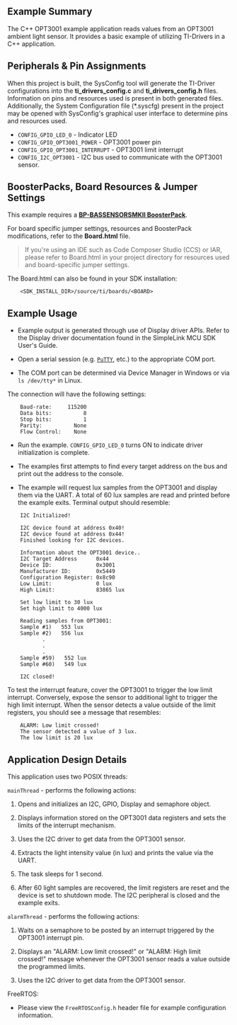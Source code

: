 ## Example Summary

The C++ OPT3001 example application reads values from an OPT3001 ambient light
sensor. It provides a basic example of utilizing TI-Drivers in a C++
application.

## Peripherals & Pin Assignments

When this project is built, the SysConfig tool will generate the TI-Driver
configurations into the __ti_drivers_config.c__ and __ti_drivers_config.h__
files. Information on pins and resources used is present in both generated
files. Additionally, the System Configuration file (\*.syscfg) present in the
project may be opened with SysConfig's graphical user interface to determine
pins and resources used.

* `CONFIG_GPIO_LED_0` - Indicator LED
* `CONFIG_GPIO_OPT3001_POWER` - OPT3001 power pin
* `CONFIG_GPIO_OPT3001_INTERRUPT` - OPT3001 limit interrupt
* `CONFIG_I2C_OPT3001` - I2C bus used to communicate with the OPT3001 sensor.

## BoosterPacks, Board Resources & Jumper Settings

This example requires a
[__BP-BASSENSORSMKII BoosterPack__][bp-bassensorsmkii].

For board specific jumper settings, resources and BoosterPack modifications,
refer to the __Board.html__ file.

> If you're using an IDE such as Code Composer Studio (CCS) or IAR, please
refer to Board.html in your project directory for resources used and
board-specific jumper settings.

The Board.html can also be found in your SDK installation:

        <SDK_INSTALL_DIR>/source/ti/boards/<BOARD>

## Example Usage

* Example output is generated through use of Display driver APIs. Refer to the
Display driver documentation found in the SimpleLink MCU SDK User's Guide.

* Open a serial session (e.g. [`PuTTY`](http://www.putty.org/ "PuTTY's
 Homepage"), etc.) to the appropriate COM port.
 * The COM port can be determined via Device Manager in Windows or via
 `ls /dev/tty*` in Linux.

The connection will have the following settings:

```
    Baud-rate:     115200
    Data bits:          8
    Stop bits:          1
    Parity:          None
    Flow Control:    None
```

* Run the example. `CONFIG_GPIO_LED_0` turns ON to indicate driver
initialization is complete.

* The examples first attempts to find every target address on the bus
and print out the address to the console.

* The example will request lux samples from the OPT3001 and display them
via the UART. A total of 60 lux samples are read and printed before
the example exits. Terminal output should resemble:

```
    I2C Initialized!

    I2C device found at address 0x40!
    I2C device found at address 0x44!
    Finished looking for I2C devices.

    Information about the OPT3001 device..
    I2C Target Address      0x44
    Device ID:              0x3001
    Manufacturer ID:        0x5449
    Configuration Register: 0x8c90
    Low Limit:              0 lux
    High Limit:             83865 lux

    Set low limit to 30 lux
    Set high limit to 4000 lux

    Reading samples from OPT3001:
    Sample #1)   553 lux
    Sample #2)   556 lux
           .
           .
           .
    Sample #59)   552 lux
    Sample #60)   549 lux

    I2C closed!
```

To test the interrupt feature, cover the OPT3001 to trigger the low limit
interrupt. Conversely, expose the sensor to additional light to trigger the
high limit interrupt. When the sensor detects a value outside of the limit
registers, you should see a message that resembles:

```
    ALARM: Low limit crossed!
    The sensor detected a value of 3 lux.
    The low limit is 20 lux
```

## Application Design Details

This application uses two POSIX threads:

`mainThread` - performs the following actions:

1. Opens and initializes an I2C, GPIO, Display and semaphore object.

2. Displays information stored on the OPT3001 data registers and sets the
   limits of the interrupt mechanism.

3. Uses the I2C driver to get data from the OPT3001 sensor.

4. Extracts the light intensity value (in lux) and prints the value via the
   UART.

5. The task sleeps for 1 second.

6. After 60 light samples are recovered, the limit registers are reset and the
   device is set to shutdown mode. The I2C peripheral is closed and the
   example exits.

`alarmThread` - performs the following actions:

1. Waits on a semaphore to be posted by an interrupt triggered by the OPT3001
   interrupt pin.

2. Displays an "ALARM: Low limit crossed!" or "ALARM: High limit crossed!"
   message whenever the OPT3001 sensor reads a value outside the programmed
   limits.

3. Uses the I2C driver to get data from the OPT3001 sensor.

FreeRTOS:

* Please view the `FreeRTOSConfig.h` header file for example configuration
information.

[bp-bassensorsmkii]: http://www.ti.com/tool/bp-bassensorsmkii
